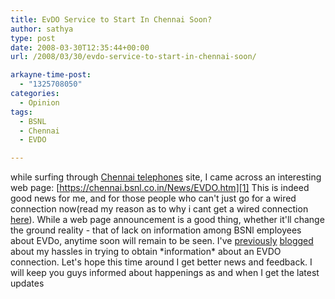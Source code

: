 ```yaml
---
title: EvDO Service to Start In Chennai Soon?
author: sathya
type: post
date: 2008-03-30T12:35:44+00:00
url: /2008/03/30/evdo-service-to-start-in-chennai-soon/

arkayne-time-post:
  - "1325708050"
categories:
  - Opinion
tags:
  - BSNL
  - Chennai
  - EVDO

---
```

while surfing through <a href="https://chennai.bsnl.co.in" title="Chennai telephones" target="_blank" rel="nofollow">Chennai telephones</a> site, I came across an interesting web page: [https://chennai.bsnl.co.in/News/EVDO.htm][1] This is indeed good news for me, and for those people who can't just go for a wired connection now(read my reason as to why i cant get a wired connection <a href="https://sathyasays.com/myworld/2008/01/19/my-laptop-chronicles-obtainingor-trying-to-obtain-a-bsnl-evdo-connection-part-1/" target="_blank">here</a>). While a web page announcement is a good thing, whether it'll change the ground reality - that of lack on information among BSNl employees about EVDo, anytime soon will remain to be seen. I've <a href="https://sathyasays.com/myworld/2008/01/19/my-laptop-chronicles-obtainingor-trying-to-obtain-a-bsnl-evdo-connection-part-1/" target="_blank">previously</a> <a href="https://sathyasays.com/myworld/2008/02/17/of-handling-multiple-projects-and-failed-evdo-connections/" target="_blank">blogged</a> about my hassles in trying to obtain \*information\* about an EVDO connection. Let's hope this time around I get better news and feedback. I will keep you guys informed about happenings as and when I get the latest updates

 [1]: https://chennai.bsnl.co.in/News/EVDO.htm "https://chennai.bsnl.co.in/News/EVDO.htm"
